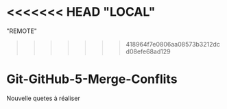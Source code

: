 <<<<<<< HEAD
"LOCAL"
=======
"REMOTE"
>>>>>>> 418964f7e0806aa08573b3212dcd08efe68ad129
# Git-GitHub-5-Merge-Conflits
Nouvelle quetes à réaliser 
